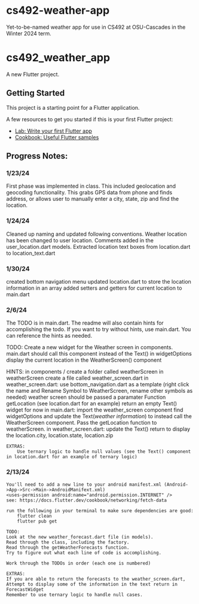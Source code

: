 # cs492-weather-app

Yet-to-be-named weather app for use in CS492 at OSU-Cascades in the Winter 2024 term.

# cs492_weather_app

A new Flutter project.

## Getting Started

This project is a starting point for a Flutter application.

A few resources to get you started if this is your first Flutter project:

- [Lab: Write your first Flutter app](https://docs.flutter.dev/get-started/codelab)
- [Cookbook: Useful Flutter samples](https://docs.flutter.dev/cookbook)

## Progress Notes:

### 1/23/24
First phase was implemented in class.
This included geolocation and geocoding functionality.
This grabs GPS data from phone and finds address, or allows user to manually enter a city, state, zip and find the location.

### 1/24/24
Cleaned up naming and updated following conventions.
Weather location has been changed to user location.
Comments added in the user_location.dart models.
Extracted location text boxes from location.dart to location_text.dart

### 1/30/24
created bottom navigation menu
updated location.dart to store the location information in an array
added setters and getters for current location to main.dart


### 2/6/24
The TODO is in main.dart. The readme will also contain hints for accomplishing the todo.
If you want to try without hints, use main.dart. You can reference the hints as needed.

TODO:
Create a new widget for the Weather screen in components. 
main.dart should call this component instead of the Text() in widgetOptions
display the current location in the WeatherScreen() component


HINTS:
in components / create a folder called weatherScreen
    in weatherScreen create a file called weather_screen.dart
    in weather_screen.dart:
        use bottom_navigation.dart as a template (right click the name and Rename Symbol to WeatherScreen, rename other symbols as needed)
        weather screen should be passed a paramater Function getLocation (see location.dart for an example)
        return an empty Text() widget for now
    in main.dart:
        import the weather_screen component
        find widgetOptions and update the Text(*weather information*) to instead call the WeatherScreen component. 
        Pass the getLocation function to weatherScreen.
    in weather_screen.dart: 
        update the Text() return to display the location.city, location.state, location.zip
    
    EXTRAS:
        Use ternary logic to handle null values (see the Text() component in location.dart for an example of ternary logic)


### 2/13/24

    You'll need to add a new line to your android manifest.xml (Android->App->Src->Main->AndroidManifext.xml)
    <uses-permission android:name="android.permission.INTERNET" />
    see: https://docs.flutter.dev/cookbook/networking/fetch-data

    run the following in your terminal to make sure dependencies are good:
        flutter clean
        flutter pub get

    TODO:
    Look at the new weather_forecast.dart file (in models).
    Read through the class, including the factory.
    Read through the getWeatherForecasts function.
    Try to figure out what each line of code is accomplishing.

    Work through the TODOs in order (each one is numbered)

    EXTRAS:
    If you are able to return the forecasts to the weather_screen.dart,
    Attempt to display some of the information in the text return in ForecastWidget
    Remember to use ternary logic to handle null cases.

